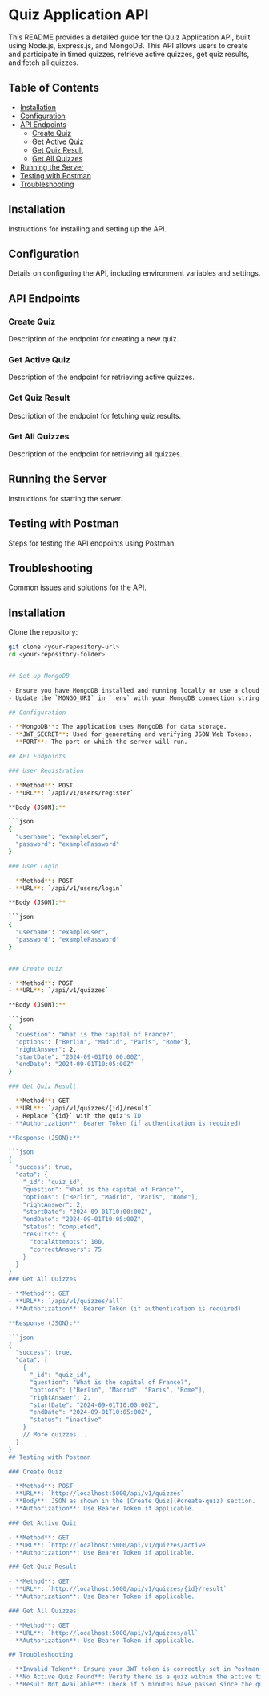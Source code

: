 # Quiz Application API

This README provides a detailed guide for the Quiz Application API, built using Node.js, Express.js, and MongoDB. This API allows users to create and participate in timed quizzes, retrieve active quizzes, get quiz results, and fetch all quizzes.

## Table of Contents
- [Installation](#installation)
- [Configuration](#configuration)
- [API Endpoints](#api-endpoints)
  - [Create Quiz](#create-quiz)
  - [Get Active Quiz](#get-active-quiz)
  - [Get Quiz Result](#get-quiz-result)
  - [Get All Quizzes](#get-all-quizzes)
- [Running the Server](#running-the-server)
- [Testing with Postman](#testing-with-postman)
- [Troubleshooting](#troubleshooting)

## Installation

Instructions for installing and setting up the API.

## Configuration

Details on configuring the API, including environment variables and settings.

## API Endpoints

### Create Quiz

Description of the endpoint for creating a new quiz.

### Get Active Quiz

Description of the endpoint for retrieving active quizzes.

### Get Quiz Result

Description of the endpoint for fetching quiz results.

### Get All Quizzes

Description of the endpoint for retrieving all quizzes.

## Running the Server

Instructions for starting the server.

## Testing with Postman

Steps for testing the API endpoints using Postman.

## Troubleshooting

Common issues and solutions for the API.


## Installation

Clone the repository:

```bash
git clone <your-repository-url>
cd <your-repository-folder>


## Set up MongoDB

- Ensure you have MongoDB installed and running locally or use a cloud MongoDB service like MongoDB Atlas.
- Update the `MONGO_URI` in `.env` with your MongoDB connection string.

## Configuration

- **MongoDB**: The application uses MongoDB for data storage.
- **JWT_SECRET**: Used for generating and verifying JSON Web Tokens.
- **PORT**: The port on which the server will run.

## API Endpoints

### User Registration

- **Method**: POST
- **URL**: `/api/v1/users/register`

**Body (JSON):**

```json
{
  "username": "exampleUser",
  "password": "examplePassword"
}

### User Login

- **Method**: POST
- **URL**: `/api/v1/users/login`

**Body (JSON):**

```json
{
  "username": "exampleUser",
  "password": "examplePassword"
}


### Create Quiz

- **Method**: POST
- **URL**: `/api/v1/quizzes`

**Body (JSON):**

```json
{
  "question": "What is the capital of France?",
  "options": ["Berlin", "Madrid", "Paris", "Rome"],
  "rightAnswer": 2,
  "startDate": "2024-09-01T10:00:00Z",
  "endDate": "2024-09-01T10:05:00Z"
}

### Get Quiz Result

- **Method**: GET
- **URL**: `/api/v1/quizzes/{id}/result`
  - Replace `{id}` with the quiz's ID
- **Authorization**: Bearer Token (if authentication is required)

**Response (JSON):**

```json
{
  "success": true,
  "data": {
    "_id": "quiz_id",
    "question": "What is the capital of France?",
    "options": ["Berlin", "Madrid", "Paris", "Rome"],
    "rightAnswer": 2,
    "startDate": "2024-09-01T10:00:00Z",
    "endDate": "2024-09-01T10:05:00Z",
    "status": "completed",
    "results": {
      "totalAttempts": 100,
      "correctAnswers": 75
    }
  }
}
### Get All Quizzes

- **Method**: GET
- **URL**: `/api/v1/quizzes/all`
- **Authorization**: Bearer Token (if authentication is required)

**Response (JSON):**

```json
{
  "success": true,
  "data": [
    {
      "_id": "quiz_id",
      "question": "What is the capital of France?",
      "options": ["Berlin", "Madrid", "Paris", "Rome"],
      "rightAnswer": 2,
      "startDate": "2024-09-01T10:00:00Z",
      "endDate": "2024-09-01T10:05:00Z",
      "status": "inactive"
    }
    // More quizzes...
  ]
}
## Testing with Postman

### Create Quiz

- **Method**: POST
- **URL**: `http://localhost:5000/api/v1/quizzes`
- **Body**: JSON as shown in the [Create Quiz](#create-quiz) section.
- **Authorization**: Use Bearer Token if applicable.

### Get Active Quiz

- **Method**: GET
- **URL**: `http://localhost:5000/api/v1/quizzes/active`
- **Authorization**: Use Bearer Token if applicable.

### Get Quiz Result

- **Method**: GET
- **URL**: `http://localhost:5000/api/v1/quizzes/{id}/result`
- **Authorization**: Use Bearer Token if applicable.

### Get All Quizzes

- **Method**: GET
- **URL**: `http://localhost:5000/api/v1/quizzes/all`
- **Authorization**: Use Bearer Token if applicable.

## Troubleshooting

- **Invalid Token**: Ensure your JWT token is correctly set in Postman.
- **No Active Quiz Found**: Verify there is a quiz within the active time range.
- **Result Not Available**: Check if 5 minutes have passed since the quiz end time.
